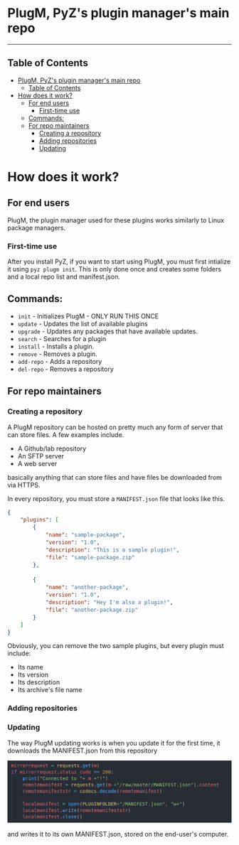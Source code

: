 # PlugM, PyZ's plugin manager's main repo

- - -

## Table of Contents
- [PlugM, PyZ's plugin manager's main repo](#plugm-pyzs-plugin-managers-main-repo)
  - [Table of Contents](#table-of-contents)
- [How does it work?](#how-does-it-work)
  - [For end users](#for-end-users)
    - [First-time use](#first-time-use)
  - [Commands:](#commands)
  - [For repo maintainers](#for-repo-maintainers)
    - [Creating a repository](#creating-a-repository)
    - [Adding repositories](#adding-repositories)
    - [Updating](#updating)

# How does it work?

## For end users
PlugM, the plugin manager used for these plugins works similarly to Linux package managers.

### First-time use
After you install PyZ, if you want to start using PlugM, you must first intialize it using `pyz plugm init`. This is only done once and creates some folders and a local repo list and manifest.json.

## Commands:

- `init` - Initializes PlugM - ONLY RUN THIS ONCE
- `update` - Updates the list of available plugins
- `upgrade` - Updates any packages that have available updates.
- `search` - Searches for a plugin
- `install` - Installs a plugin.
- `remove` - Removes a plugin.
- `add-repo` - Adds a repository
- `del-repo` - Removes a repository

## For repo maintainers

### Creating a repository

A PlugM repository can be hosted on pretty much any form of server that can store files. A few examples include.

- A Github/lab repository
- An SFTP server
- A web server

basically anything that can store files and have files be downloaded from via HTTPS.

In every repository, you must store a `MANIFEST.json` file that looks like this.

```json
{
    "plugins": [
        {
            "name": "sample-package",
            "version": "1.0",
            "description": "This is a sample plugin!",
            "file": "sample-package.zip"
        },

        {
            "name": "another-package",
            "version": "1.0",
            "description": "Hey I'm also a plugin!",
            "file": "another-package.zip"
        }
    ]
}
```

Obviously, you can remove the two sample plugins, but every plugin must include:

- Its name
- Its version
- Its description
- Its archive's file name

### Adding repositories

### Updating

The way PlugM updating works is when you update it for the first time, it downloads the MANIFEST.json from this repository

<img src=".readmeassets/update.png" width="600">

and writes it to its own MANIFEST.json, stored on the end-user's computer.

